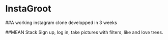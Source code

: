 # InstaGroot
##A working instagram clone developped in 3 weeks

##MEAN Stack
  Sign up, log in, take pictures with filters, like and love trees.
